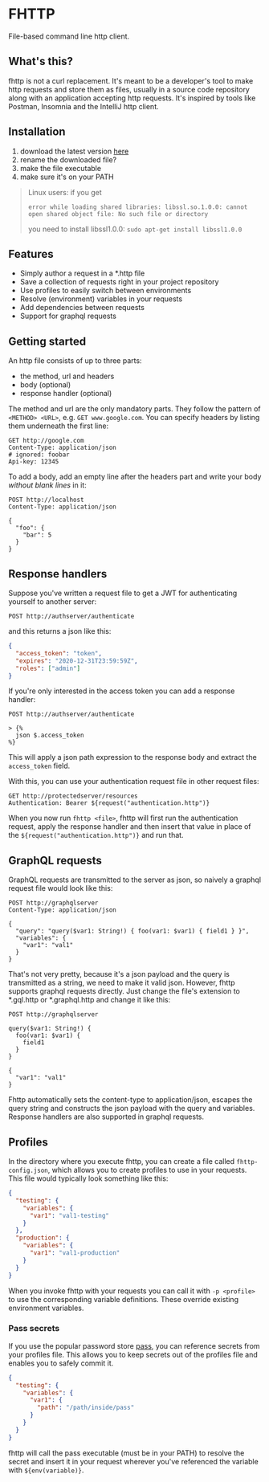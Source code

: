 # FHTTP
File-based command line http client.

## What's this?
fhttp is not a curl replacement. It's meant to be a developer's tool to make http requests and store them as files, usually in a source code repository along with an application accepting http requests. It's inspired by tools like Postman, Insomnia and the IntelliJ http client.

## Installation
1. download the latest version [here](https://github.com/Leopard2A5/fhttp/releases)
1. rename the downloaded file?
1. make the file executable
1. make sure it's on your PATH

> Linux users: if you get
>
>`error while loading shared libraries: libssl.so.1.0.0: cannot open shared object file: No such file or directory`
>
>you need to install libssl1.0.0: `sudo apt-get install libssl1.0.0`

## Features
* Simply author a request in a *.http file
* Save a collection of requests right in your project repository
* Use profiles to easily switch between environments
* Resolve (environment) variables in your requests
* Add dependencies between requests
* Support for graphql requests

## Getting started
An http file consists of up to three parts:
* the method, url and headers
* body (optional)
* response handler (optional)

The method and url are the only mandatory parts. They follow the pattern of `<METHOD> <URL>`, e.g.  `GET www.google.com`.
You can specify headers by listing them underneath the first line:

```http request
GET http://google.com
Content-Type: application/json
# ignored: foobar
Api-key: 12345
```

To add a body, add an empty line after the headers part and write your body *without blank lines* in it:

```http request
POST http://localhost
Content-Type: application/json

{
  "foo": {
    "bar": 5
  }
}
```

## Response handlers
Suppose you've written a request file to get a JWT for authenticating yourself to another server:
```http request
POST http://authserver/authenticate
```

and this returns a json like this:
```json
{
  "access_token": "token",
  "expires": "2020-12-31T23:59:59Z",
  "roles": ["admin"]
}
```

If you're only interested in the access token you can add a response handler:
```
POST http://authserver/authenticate

> {%
  json $.access_token
%}
```

This will apply a json path expression to the response body and extract the `access_token` field.

With this, you can use your authentication request file in other request files:

```http request
GET http://protectedserver/resources
Authentication: Bearer ${request("authentication.http")}
```

When you now run `fhttp <file>`, fhttp will first run the authentication request, apply the response handler and then insert that value in place of the `${request("authentication.http")}` and run that.

## GraphQL requests
GraphQL requests are transmitted to the server as json, so naively a graphql request file would look like this:
```http request
POST http://graphqlserver
Content-Type: application/json

{
  "query": "query($var1: String!) { foo(var1: $var1) { field1 } }",
  "variables": {
    "var1": "val1"
  }
}
```

That's not very pretty, because it's a json payload and the query is transmitted as a string, we need to make it valid json. However, fhttp supports graphql requests directly. Just change the file's extension to *.gql.http or *.graphql.http and change it like this:
```
POST http://graphqlserver

query($var1: String!) {
  foo(var1: $var1) {
    field1
  }
}

{
  "var1": "val1"
}
``` 

Fhttp automatically sets the content-type to application/json, escapes the query string and constructs the json payload with the query and variables. Response handlers are also supported in graphql requests.

## Profiles
In the directory where you execute fhttp, you can create a file called `fhttp-config.json`, which allows you to create profiles to use in your requests. This file would typically look something like this:
```json
{
  "testing": {
    "variables": {
      "var1": "val1-testing"
    }
  },
  "production": {
    "variables": {
      "var1": "val1-production"
    }
  }
}
```

When you invoke fhttp with your requests you can call it with `-p <profile>` to use the corresponding variable definitions. These override existing environment variables.

### Pass secrets
If you use the popular password store [pass](https://www.passwordstore.org/), you can reference secrets from your profiles file. This allows you to keep secrets out of the profiles file and enables you to safely commit it.
```json
{
  "testing": {
    "variables": {
      "var1": {
        "path": "/path/inside/pass"
      }
    }
  }
}
```

fhttp will call the pass executable (must be in your PATH) to resolve the secret and insert it in your request wherever you've referenced the variable with `${env(variable)}`.
